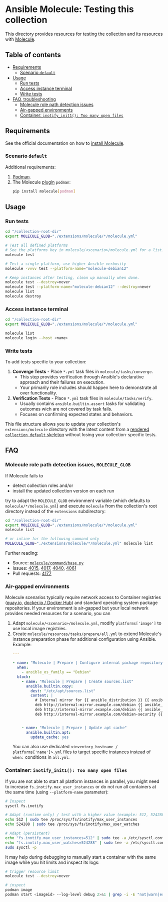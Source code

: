 # Ansible Molecule: Testing this collection

This directory provides resources for testing the collection and its resources with [Molecule](https://ansible.readthedocs.io/projects/molecule/).



## Table of contents

- [Requirements](#requirements)
  - [Scenario `default`](#requirements-scenario-default)
- [Usage](#usage)
  - [Run tests](#usage-testing)
  - [Access instance terminal](#usage-instance-access)
  - [Write tests](#usage-add-tests)
- [FAQ, troubleshooting](#faq)
  - [Molecule role path detection issues](#faq-role-path-detection)
  - [Air-gapped environments](#faq-air-gapped)
  - [Container: `inotify_init1(): Too many open files`](#faq-inotify)



## Requirements<a id="requirements"></a>

See the official documentation on how to [install Molecule](https://ansible.readthedocs.io/projects/molecule/installation/#pip).


### Scenario `default`<a id="requirements-scenario-default"></a>

Additional requirements:

1. [Podman](https://podman.io/docs/installation).
2. The Molecule [plugin](https://github.com/ansible-community/molecule-plugins) `podman`:
   ```bash
   pip install molecule[podman]
   ```


## Usage<a id="usage"></a>

### Run tests<a id="usage-testing"></a>

```bash
cd "/collection-root-dir"
export MOLECULE_GLOB="./extensions/molecule/*/molecule.yml"

# Test all defined platforms
# See the platforms key in molecule/<scenario>/molecule.yml for a list.
molecule test

# Test a single platform, use higher Ansible verbosity
molecule -vvvv test --platform-name="molecule-debian12"

# Keep instances after testing, clean up manually when done.
molecule test --destroy=never
molecule test --platform-name="molecule-debian12" --destroy=never
molecule list
molecule destroy
```



### Access instance terminal<a id="usage-instance-access"></a>

```bash
cd "/collection-root-dir"
export MOLECULE_GLOB="./extensions/molecule/*/molecule.yml"

molecule list
molecule login --host <name>
```



### Write tests<a id="usage-add-tests"></a>

To add tests specific to your collection:

1. **Converge Tests** - Place `*.yml`  task files in `molecule/tasks/converge`.
   - This step provides verification through Ansible's declarative approach and their failures on execution.
   - Your primarily role includes should happen here to demonstrate all over functionality.
2. **Verification Tests** - Place `*.yml` task files in `molecule/tasks/verify`.
   - Usually contains `ansible.builtin.assert` tasks for validating outcomes wich are not covered by task fails.
   - Focuses on confirming expected states and behaviors.

This file structure allows you to update your collection's `extensions/molecule` directory with the latest content from a [rendered `collection_default` skeleton](https://github.com/foundata/ansible-skeletons) without losing your collection-specific tests.



## FAQ<a id="faq"></a>

### Molecule role path detection issues, `MOLECULE_GLOB`<a id="faq-role-path-detection"></a>

If Molecule fails to

- detect collection roles and/or
- install the updated collection version on each run

try to adapt the `MOLECULE_GLOB` environment variable (which defaults to `molecule/*/molecule.yml`) and execute `molecule` from the collection's root directory instead of the `extensions` subdirectory:

```bash
cd "/collection-root-dir"
export MOLECULE_GLOB="./extensions/molecule/*/molecule.yml"
molecule list

# or inline for the following command only
MOLECULE_GLOB="./extensions/molecule/*/molecule.yml" molecule list
```

Further reading:

- Source: [`molecule/command/base.py`](https://github.com/ansible/molecule/blob/main/src/molecule/command/base.py)
- Issues: [4015](https://github.com/ansible/molecule/issues/4015), [4017](https://github.com/ansible/molecule/issues/4017), [4040](https://github.com/ansible/molecule/issues/4040), [4061](https://github.com/ansible/molecule/issues/4061)
- Pull requests: [4177](https://github.com/ansible/molecule/pull/4177)



### Air-gapped environments<a id="faq-air-gapped"></a>

Molecule scenarios typically require network access to Container registries ([quay.io](https://quay.io/), [docker.io / Docker Hub](https://hub.docker.com/)) and standard operating system package repositories. If your environment is air-gapped but your local network provides needed resources for a scenario, you can

1. Adapt `molecule/<scenario>/molecule.yml`, modify `platforms['image']` to use local image registries.
2. Create `molecule/resources/tasks/prepare/all.yml` to extend Molecule's instance preparation phase for additional configuration using Ansible. Example:
   ```yaml
   ---

   - name: "Molecule | Prepare | Configure internal package repository mirrors for Debian/Ubuntu"
     when:
       - ansible_os_family == "Debian"
     block:
       - name: "Molecule | Prepare | Create sources.list"
         ansible.builtin.copy:
           dest: "/etc/apt/sources.list"
           content: |
             # Internal mirror for {{ ansible_distribution }} {{ ansible_distribution_release }}
             deb http://internal-mirror.example.com/debian {{ ansible_distribution_release }} main contrib non-free
             deb http://internal-mirror.example.com/debian {{ ansible_distribution_release }}-updates main contrib non-free
             deb http://internal-mirror.example.com/debian-security {{ ansible_distribution_release }}-security main contrib non-free


       - name: "Molecule | Prepare | Update apt cache"
         ansible.builtin.apt:
           update_cache: yes
   ```
   You can also use dedicated `<inventory_hostname / platforms['name']>.yml` files to target specific instances instead of `when:` conditions in `all.yml`.



### Container: `inotify_init1(): Too many open files`<a id="faq-inotify"></a>

If you are not able to start all platform instances in parallel, you might need to increase `fs.inotify.max_user_instances` or do not run all containers at the same time (using `--platform-name` parameter):

```bash
# Inspect
sysctl fs.inotify

# Adapt (runtime only) / test with a higher value (example: 512, 524288)
echo 512 | sudo tee /proc/sys/fs/inotify/max_user_instances
echo 524288 | sudo tee /proc/sys/fs/inotify/max_user_watches

# Adapt (persistent)
echo "fs.inotify.max_user_instances=512" | sudo tee -a /etc/sysctl.conf
echo "fs.inotify.max_user_watches=524288" | sudo tee -a /etc/sysctl.conf
sudo sysctl -p
```

It may help during debugging to manually start a container with the same image while you hit limits and inspect its logs:

```bash
# trigger resource limit
molecule test --destroy=never

# inspect
podman image
podman start <imageid> --log-level debug 2>&1 | grep -i -E "not|warn|err|deny|denie"
```
